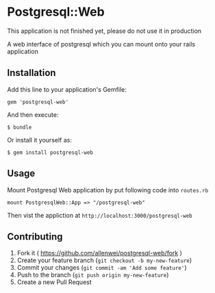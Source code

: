 # Postgresql::Web

This application is not finished yet, please do not use it in production

A web interface of postgresql which you can mount onto your rails application

## Installation

Add this line to your application's Gemfile:

    gem 'postgresql-web'

And then execute:

    $ bundle

Or install it yourself as:

    $ gem install postgresql-web

## Usage

Mount Postgresql Web application by put following code into `routes.rb`

    mount PostgresqlWeb::App => "/postgresql-web"


Then vist the appliction at `http://localhost:3000/postgresql-web`


## Contributing

1. Fork it ( https://github.com/allenwei/postgresql-web/fork )
2. Create your feature branch (`git checkout -b my-new-feature`)
3. Commit your changes (`git commit -am 'Add some feature'`)
4. Push to the branch (`git push origin my-new-feature`)
5. Create a new Pull Request
